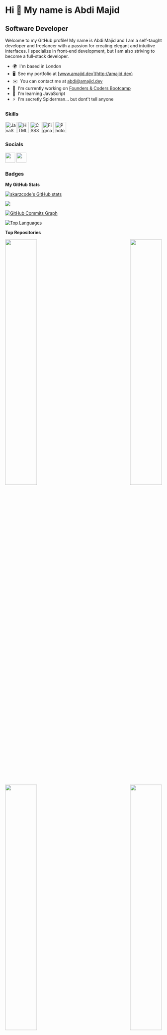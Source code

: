 Hi 👋 My name is Abdi Majid
===========================

Software Developer
------------------

Welcome to my GitHub profile! My name is Abdi Majid and I am a self-taught developer and freelancer with a passion for creating elegant and intuitive interfaces. I specialize in front-end development, but I am also striving to become a full-stack developer.

* 🌍  I'm based in London
* 🖥️  See my portfolio at [www.amajid.dev](http://amajid.dev)
* ✉️  You can contact me at [abdi@amajid.dev](mailto:abdi@amajid.dev)
* 🚀  I'm currently working on [Founders & Coders Bootcamp](http://www.foundersandcoders.com/)
* 🧠  I'm learning JavaScript
* ⚡  I'm secretly Spiderman... but dont't tell anyone

### Skills


<p align="left">
<a href="https://developer.mozilla.org/en-US/docs/Web/JavaScript" target="_blank" rel="noreferrer"><img src="https://raw.githubusercontent.com/danielcranney/readme-generator/main/public/icons/skills/javascript-colored.svg" width="36" height="36" alt="JavaScript" /></a>
<a href="https://developer.mozilla.org/en-US/docs/Glossary/HTML5" target="_blank" rel="noreferrer"><img src="https://raw.githubusercontent.com/danielcranney/readme-generator/main/public/icons/skills/html5-colored.svg" width="36" height="36" alt="HTML5" /></a>
<a href="https://www.w3.org/TR/CSS/#css" target="_blank" rel="noreferrer"><img src="https://raw.githubusercontent.com/danielcranney/readme-generator/main/public/icons/skills/css3-colored.svg" width="36" height="36" alt="CSS3" /></a>
<a href="https://www.figma.com/" target="_blank" rel="noreferrer"><img src="https://raw.githubusercontent.com/danielcranney/readme-generator/main/public/icons/skills/figma-colored.svg" width="36" height="36" alt="Figma" /></a>
<a href="https://www.adobe.com/uk/products/photoshop.html" target="_blank" rel="noreferrer"><img src="https://raw.githubusercontent.com/danielcranney/readme-generator/main/public/icons/skills/photoshop-colored.svg" width="36" height="36" alt="Photoshop" /></a>
</p>


### Socials

<p align="left"> <a href="https://www.github.com/skarzcode" target="_blank" rel="noreferrer"><img src="https://raw.githubusercontent.com/danielcranney/readme-generator/main/public/icons/socials/github.svg" width="32" height="32" /></a> <a href="https://www.linkedin.com/in/abdi-majid-sahardiid" target="_blank" rel="noreferrer"><img src="https://raw.githubusercontent.com/danielcranney/readme-generator/main/public/icons/socials/linkedin.svg" width="32" height="32" /></a></p>

### Badges

<b>My GitHub Stats</b>

<a href="http://www.github.com/skarzcode"><img src="https://github-readme-stats.vercel.app/api?username=skarzcode&show_icons=true&hide=&count_private=true&title_color=0891b2&text_color=ffffff&icon_color=0891b2&bg_color=1c1917&hide_border=true&show_icons=true" alt="skarzcode's GitHub stats" /></a>

<a href="http://www.github.com/skarzcode"><img src="https://github-readme-streak-stats.herokuapp.com/?user=skarzcode&stroke=ffffff&background=1c1917&ring=0891b2&fire=0891b2&currStreakNum=ffffff&currStreakLabel=0891b2&sideNums=ffffff&sideLabels=ffffff&dates=ffffff&hide_border=true" /></a>

<a href="http://www.github.com/skarzcode"><img src="https://github-readme-activity-graph.cyclic.app/graph?username=skarzcode&bg_color=1c1917&color=ffffff&line=0891b2&point=ffffff&area_color=1c1917&area=true&hide_border=true&custom_title=GitHub%20Commits%20Graph" alt="GitHub Commits Graph" /></a>

<a href="https://github.com/skarzcode" align="left"><img src="https://github-readme-stats.vercel.app/api/top-langs/?username=skarzcode&langs_count=10&title_color=0891b2&text_color=ffffff&icon_color=0891b2&bg_color=1c1917&hide_border=true&locale=en&custom_title=Top%20%Languages" alt="Top Languages" /></a>

<b>Top Repositories</b>

<div width="100%" align="center"><a href="https://github.com/skarzcode/Invoice-WebApp" align="left"><img align="left" width="45%" src="https://github-readme-stats.vercel.app/api/pin/?username=skarzcode&repo=Invoice-WebApp&title_color=0891b2&text_color=ffffff&icon_color=0891b2&bg_color=1c1917&hide_border=true&locale=en" /></a><a href="https://github.com/skarzcode/Devjob-Webapp" align="right"><img align="right" width="45%" src="https://github-readme-stats.vercel.app/api/pin/?username=skarzcode&repo=Devjob-Webapp&title_color=0891b2&text_color=ffffff&icon_color=0891b2&bg_color=1c1917&hide_border=true&locale=en" /></a></div><br /><br /><br /><br /><br /><br /><br />

<br /><br />

<div width="100%" align="center"><a href="https://github.com/skarzcode/RPJ-Test" align="left"><img align="left" width="45%" src="https://github-readme-stats.vercel.app/api/pin/?username=skarzcode&repo=RPJ-Test&title_color=0891b2&text_color=ffffff&icon_color=0891b2&bg_color=1c1917&hide_border=true&locale=en" /></a><a href="https://github.com/skarzcode/Kanban-Management-WebApp" align="right"><img align="right" width="45%" src="https://github-readme-stats.vercel.app/api/pin/?username=skarzcode&repo=Kanban-Management-WebApp&title_color=0891b2&text_color=ffffff&icon_color=0891b2&bg_color=1c1917&hide_border=true&locale=en" /></a></div>
